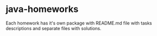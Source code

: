 # java-homeworks

Each homework has it's own package with README.md file with tasks descriptions and separate files with solutions.
